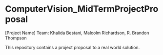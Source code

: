 # ComputerVision_MidTermProjectProposal
[Project Name] Team: Khalida Bestani, Malcolm Richardson, R. Brandon Thompson

This repository contains a project proposal to a real world solution. 
